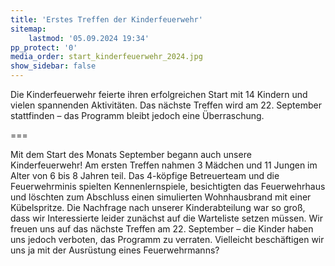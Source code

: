 ```yaml
---
title: 'Erstes Treffen der Kinderfeuerwehr'
sitemap:
    lastmod: '05.09.2024 19:34'
pp_protect: '0'
media_order: start_kinderfeuerwehr_2024.jpg
show_sidebar: false
---
```


Die Kinderfeuerwehr feierte ihren erfolgreichen Start mit 14 Kindern und vielen spannenden Aktivitäten. Das nächste Treffen wird am 22. September stattfinden – das Programm bleibt jedoch eine Überraschung.

===

Mit dem Start des Monats September begann auch unsere Kinderfeuerwehr! Am ersten Treffen nahmen 3 Mädchen und 11 Jungen im Alter von 6 bis 8 Jahren teil. Das 4-köpfige Betreuerteam und die Feuerwehrminis spielten Kennenlernspiele, besichtigten das Feuerwehrhaus und löschten zum Abschluss einen simulierten Wohnhausbrand mit einer Kübelspritze. Die Nachfrage nach unserer Kinderabteilung war so groß, dass wir Interessierte leider zunächst auf die Warteliste setzen müssen. Wir freuen uns auf das nächste Treffen am 22. September – die Kinder haben uns jedoch verboten, das Programm zu verraten. Vielleicht beschäftigen wir uns ja mit der Ausrüstung eines Feuerwehrmanns?